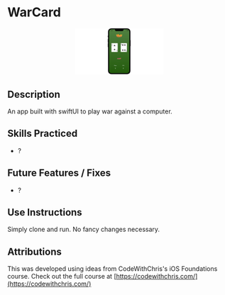 # WarCard

<p align="center">
  <img src="https://github.com/PhilomathMac/WarCard/blob/main/PortfolioImage.png?raw=true" alt="WarCard screenshot" width="200"/>
</p>

## Description
An app built with swiftUI to play war against a computer.

## Skills Practiced

* ?

## Future Features / Fixes
* ?

## Use Instructions

Simply clone and run. No fancy changes necessary.

## Attributions

This was developed using ideas from CodeWithChris's iOS Foundations course. Check out the full course at [https://codewithchris.com/](https://codewithchris.com/)
